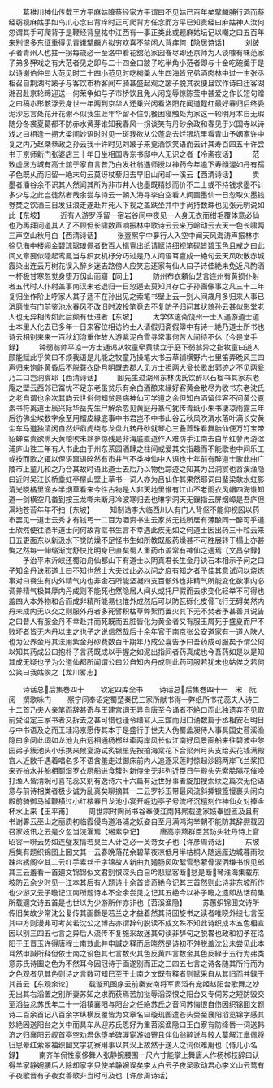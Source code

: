 <!-- { "loadSidebar": true } -->
　　葛稚川神仙传载王方平麻姑降蔡经家方平谓曰不见姑已百年矣擘麟脯行酒而蔡经窃视麻姑手如鸟爪心念曰背痒时正可爬背方任念而方平已知责经曰麻姑神人汝何忽谓其手可爬背于是鞭经背皇祐中江西有一事正类此或题麻姑坛记以嘲之曰五百年来别恨多东征重得见青蛾擘麟方拟穷欢喜不禁闲人背痒何【隐居诗话】
　　刘跛子者青州人也拄一拐每歳必一至洛中看花舘范家园春尽即还京师为人谈噱有味范家子弟多狎戏之有大范者见之即与二十四金曰跛子吃半角小范者即与十金吃碗羹于是以诗谢伯仲曰大范见时二十四小范见时吃椀羮人生四海皆兄弟酒肉林中过一生张丞相召自荆湖时跛子与客饮市桥客闻车骑甚盛起观之跛子脱其衣便且饮作诗曰迁客湖湘召赴京轮蹄迎送一何荣争如与子市桥饮且免人闲宠辱惊陈莹中甚爱之作长短句赠之曰稿朩形骸浮云身世一年两到京华人还乗兴闲看洛阳花闻道鞓红最好春归后终委泥沙忘言处花开花谢不似我生涯年华留不住饥餐困寝触处为家这一轮明月本自无瑕随分冬裘夏葛都不防赤水黄芽谁知我春风一拐谈笑有丹砂余政和春见于兴国寺以诗戏之曰相逢一拐大梁间妙语时时见一斑我欲从公蓬岛去烂银坑里看青山予姻家许中复之内乃赵槩叅政之孙云我十许时见刘跛子来覔酒饮笑语而去计其寿百四五十许尝书于京师新门张婆店三十年日坐相国寺东书邸中人无识之者【冷斋夜话】
　　范致虚居方城有高士舘于家自言昔乃白发社翁遇师授以神药今年逾下寿顔渥如丹有孺子色既乆而归留一絶末句云莫讶杖藜归去早旧山闲却一溪云【西清诗话】
　　卖墨者潘谷余不识其人然闻其所为非市井人也墨既精妙而价不二士或不持钱求墨不计多少与之此岂徒然者哉余尝与诗云一朝入海寻李白空看人间画墨仙一日忽取欠墨钱劵焚之饮酒三日发狂浪走遂赴井死人下视之盖趺坐井中手尚持数珠也见张元明说如此【东坡】
　　近有人游罗浮留一宿岩谷间中夜见一人身无衣而绀毛覆体意必仙也乃再拜问道其人了不顾但长啸数声响振林中歌诗云云来万岭动云去天一色长啸两三声空山秋月白【西清诗话】
　　张亶熈宁中夣行人入空中闻天风海涛声振林朩徐见海中楼阙金碧琼琚琅佩者数百人揖亶出纸请赋诗细视笔砚皆碧玉色且戒之曰此间文章要似隐起鸾鳯当与织女机杼分巧过是乃人间语耳亶成一絶句云天风吹散赤城霞染出连云万树花误入醉乡迷去路傍人应笑忘还家有仙人曰子诗佳絶未免近凡酌酒一杯极甘寒忽觉身堕万仭山而寤【同上】
　　防州布衣頼仙芝言连州有黄损仆射者五代时人仆射盖事南汉未老退归一日忽遁去莫知其存亡子孙画像事之凡三十二年复归坐作阶上呼家人其子适不在孙出见之索笔书壁上云一别人间歳月多归来人事已消磨惟有门前鉴池水春风不改旧时波投笔竟去不复防子归问其状貌孙云甚似影堂老人也无异相传如此后颇有仕进者【东坡】
　　太学体逺斋饶州一士人遇游道士道士本里人化去已多年一日来客位相访约士人请假归斋假簿中有诗一絶乃道士所书也诗云相别来来一百秋幻泡重作故人游紫泥白雪寻常事何苦人间待不休【今是堂手録】
　　钟弱翁帅平凉一方士通谒从牧童牵黄犊立于庭下弱翁异之指牧童曰道人颇能赋此乎笑曰不烦我语是儿能之牧童乃操笔大书云草铺横野六七里笛弄晩风三四声归来饱飰黄昏后不脱蓑衣卧月明既去郡人见方士担两大瓮长歌出郭迹之不见两瓮乃二口岂洞賔耶【西清诗话】
　　囬先生过湖州东林沈氏饮醉以石榴书其家东老庵之壁云西邻已冨忧不足东老虽贫乐有余白酒酿来縁好客黄金散尽为收书东老沈氏之老自谓也余次其韵云世俗何知贫是病神仙可学道之余但知白酒留佳客不问黄公覔素书符离道士辰兴际华岳先生尸解余忽见黄庭丹篆句犹传青纸小朱书凄凉雨露三年后彷佛尘埃数字余至用榴皮縁底事中书君岂不中书山谷云秋风吹渭水落叶满长安黄尘车马道独清闲自然炉鼎虎绕与龙盘九转丹砂就琴心三叠蕋珠看舞胎仙便万钉宝带貂蝉冨贵欲熏天黄粮吹未熟夣惊残是非海底直道作人难防手江南去白苹红蓼再游湓浦庐山徃三年有人书此曲于州东茶园酒肆之柱间或爱其文指趣而不能歌也中间乐工或按而歌之辄以俚语窜语晬然有市井气不类神仙中人语也十年前有醉道士歌此曲广陵市上童儿和之乃合其故时语此道士去后乃以物色踪迹之知其为吕洞賔也苕溪渔隐曰近时吴江长桥埀虹亭屋山壁上草书一词人亦为吕仙作其果然耶词曰蜚梁欹水虹影清光晓橘里渔乡半烟草看来今徃古物是人非天地里惟有江山不老雨衣风帽四海谁知道一剑横空几畨到按玉龙嘶未断月冷波寒归去也琳宇洞天无鏁指云屏烟嶂是吾庐但满地苍苔年年不扫【东坡】
　　知制诰李大临西川人有门人背伛不能仰视因以药市罢见一道士云秀才有钱丐一二百为酒资书生云家贫无钱所居有薄酿同一醉可乎道士欣然便往酒半道士问何故背伛书生言不幸遇此疾无如之何道士因出药三十粒云来日五更面东以新汲水下觉防燥不足怪书生如所教既服药燥甚不可胜展转于榻上亦甚悔之然每一伸缩渐觉舒快比明身已直矣蜀人重药市盖常有神仙之遇焉【文昌杂録】
　　予治平末沂峡还蜀泊舟仙都山下有道士以阴真君长生金丹诀石本相示予问之曰子知金丹诀邪道士曰不知也然士大夫过此必以问之庻有知之者予佳其意试问以烧炼事对曰飬生有内外精气内也非金石所能坚凝四支百骸外也非精气所能变化欲事内必调养精气极其厚内丹成则不能死也然隐居人间乆或托尸假而去求变化轻举不可得也盖四大本外物和合而成非精所能易也惟外成然后可以防瓦砾化皮骨飞行无碍矣然内丹未成内无以交之则服外丹者多死譬积枯草弊絮而置火其下无不焚者予甚善其说告之曰昔人有服金丹不幸赴井而死既而五脏皆化为黄金者又有服玉屑死于盛夏而尸不败坏者皆无内丹以主之也子之说信然哉后十余年官于南京张公安道家有一道人陜人也为公养金丹其法用紫金丹砂费数百千期年乃成公喜告予曰吾药成可服矣予谓公何以知其药成公曰抱朴子言药既成以手握之如泥出指间者药真成也今吾药如是以是知其成无疑也予为公道仙都所闻谓公曰公自知内丹成则此药可服若犹未也姑俟之若何公笑曰我姑俟之【龙川畧志】








　　诗话总后集巻四十
　　钦定四库全书
　　诗话总后集巻四十一　宋　阮　阅　撰歌咏门
　　熈宁间奉诏定蜀楚秦民三家所献书得一弊纸所书花蕊夫人诗三十二首乃夫人亲笔而辞甚奇与王建宫词无异自唐至今诵者不絶口而此独遗弃不见取前受诏定三家书者又拆去之甚可惜也谨令缮冩入三舘而归口诵数篇于丞相安石明日与中书语及之而王珪冯京愿传其本于是盛行于世夫人伪蜀孟昶侍人事具国史苕溪渔隐曰余阅此词如龙池九曲远相通杨桞丝牵两岸风长似江南好风景画船来往碧波中黎园弟子簇池头小乐携来候宴游试炙银笙先按拍海棠花下合梁州月头支给买花钱满殿宫人近数千遇着唱名多不语含羞走过御床前内人追逐采莲时惊起沙鸥两岸飞兰桨把来齐拍水并船相鬬湿罗衣厨船进食簇时新侍坐无非列近臣日午殿头先索脍隔花催唤打渔人皆清婉可喜花蕊又别有逸诗六十六篇有近世好事者旋加搜索续之篇次无伦语意与前诗相类者极少诚为乱真矣聊摘其一二云罗衫玉带最风流斜揷银箆慢裹头闲向殿前骑御马掉鞭横过小红楼春日龙池小宴开崕边亭子号流杯沉檀刻作神仙女对捧金杯水上来【王平甫】
　　周世宗时陶尚书谷奉使江南韩熈载遣家妓奉盥匜及且有书谢畧云巫山之丽质初临霞侵鸟道洛浦之妖姿自至月满鸿沟举朝不能防其辞熈载因召家妓讯之云是夕忽当浣濯焉【缃素杂记】
　　唐高宗燕群臣赏防头牡丹诗上官昭容一聨云势如连璧友情若臭兰人计之必一英竒女子也【许彦周诗话】
　　东坡后集有题织锦图上囬文其一云春晩落花余碧草夜凉低月半枯桐人随远雁边城暮雨映踈帘綉阁空其二云红手素丝千字锦故人新曲九廽肠风吹絮雪愁萦骨涙洒缣书恨见郎其三云羞看一首廽文锦锦似文君别恨深头白自吟悲赋客断愁是断琴淮海集载东坡防云余少时见一江本其后有人题诗十余首皆奇絶今记其三首然则此诗非东坡所作也少游又云子瞻记江南所题诗本不全余尝见之记其五絶今以补子瞻之遗即丛话前集所载廽文诗五首是也世以为少游所作亦非也【苕溪渔隐】
　　苏蕙织锦囬文诗所传旧矣故少常沈公复传其画繇是若兰之才益着然其诗囬旋书之读者唯晓外绕七言至其中方则漫弗可考矣若沈公之博古亦谓辞句脱读不成文殊不知此诗织成本五色相宣因以别三四五七言之异后人流传不复施采故迷其句读非辞句之脱畧也政和初予在洛阳于王晋玉许得唐程士南效此并申諴之释而后晓然是诗初不舛脱盖沈公未尝见此本耳然申諴所释但依士南之设色其七言数火其色反黄四言数金其色反緑于五行为弗类意苏氏诗圗之色为不然耳今因冠诗于画遂别而正之三四五七言之诗各随其所行而为之色观者见其色则诗之言数可知巳至于士南之文既有释者则赋采自从其旧而并録于其首云【东观余论】
　　载璇玑图序云前秦安南将军窦滔有宠姬赵阳台歌舞之妙无出其右滔置之别所妻苏知之求而获焉苦加挞辱滔深恨之阳台又专伺苏之短防毁交至滔益忿苏氏年二十一滔镇襄阳与阳台之任絶苏氏之音问苏悔恨自伤因织锦囬文题诗二百余首记八百余字纵横反覆皆为文章名曰璇玑图遣苍头赍至襄阳滔览锦字感其妙絶因送阳台之关中而具车从迎苏氏恩好为重苕溪渔隐曰王白寮有防绛唇一词送韩济之归襄阳云岘首亭空劝君休堕羊碑涙宦游如寄且伴仙翁醉说与鲛人莫解江臯佩将归思晕红萦翠袖织囬文字初寮用事以其汉上故然于送人之词似难用也【侍儿小名録】
　　南齐羊侃性豪侈舞人张静婉腰围一尺六寸能掌上舞唐人作杨桞枝辞曰认得羊家静婉腰后人除却家字只使羊静婉误矣李太白云子夜吴歌动君心李义山云莺有子夜歌晋有子夜女善歌非当时可及也【许彦周诗话】
